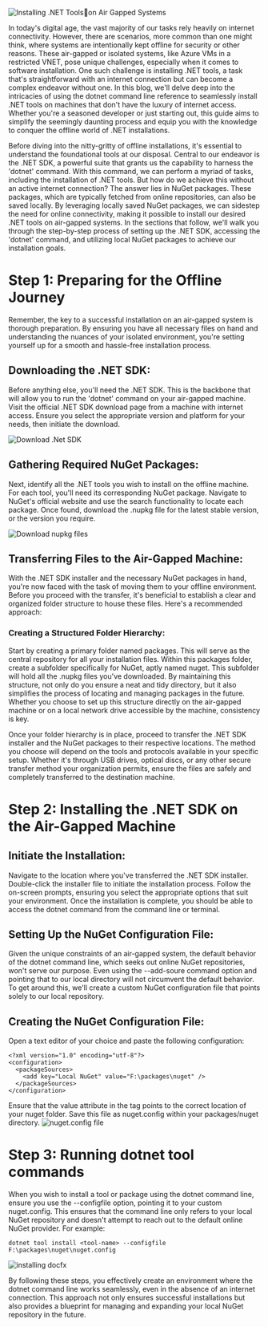 ![Installing .NET Toolson Air Gapped Systems](https://github.com/rwilson504/Blogger/assets/7444929/091918db-8218-4b69-aecb-104297153253)

In today's digital age, the vast majority of our tasks rely heavily on internet connectivity. However, there are scenarios, more common than one might think, where systems are intentionally kept offline for security or other reasons. These air-gapped or isolated systems, like Azure VMs in a restricted VNET, pose unique challenges, especially when it comes to software installation. One such challenge is installing .NET tools, a task that's straightforward with an internet connection but can become a complex endeavor without one. In this blog, we'll delve deep into the intricacies of using the dotnet command line reference to seamlessly install .NET tools on machines that don't have the luxury of internet access. Whether you're a seasoned developer or just starting out, this guide aims to simplify the seemingly daunting process and equip you with the knowledge to conquer the offline world of .NET installations.

Before diving into the nitty-gritty of offline installations, it's essential to understand the foundational tools at our disposal. Central to our endeavor is the .NET SDK, a powerful suite that grants us the capability to harness the 'dotnet' command. With this command, we can perform a myriad of tasks, including the installation of .NET tools. But how do we achieve this without an active internet connection? The answer lies in NuGet packages. These packages, which are typically fetched from online repositories, can also be saved locally. By leveraging locally saved NuGet packages, we can sidestep the need for online connectivity, making it possible to install our desired .NET tools on air-gapped systems. In the sections that follow, we'll walk you through the step-by-step process of setting up the .NET SDK, accessing the 'dotnet' command, and utilizing local NuGet packages to achieve our installation goals.

# Step 1: Preparing for the Offline Journey
Remember, the key to a successful installation on an air-gapped system is thorough preparation. By ensuring you have all necessary files on hand and understanding the nuances of your isolated environment, you're setting yourself up for a smooth and hassle-free installation process.

## Downloading the .NET SDK:
Before anything else, you'll need the .NET SDK. This is the backbone that will allow you to run the 'dotnet' command on your air-gapped machine. Visit the official .NET SDK download page from a machine with internet access. Ensure you select the appropriate version and platform for your needs, then initiate the download.

![Download .Net SDK](https://github.com/rwilson504/Blogger/assets/7444929/c5e6a01c-8b51-4a8e-b86c-60f698bfc9c5)

## Gathering Required NuGet Packages:
Next, identify all the .NET tools you wish to install on the offline machine. For each tool, you'll need its corresponding NuGet package. Navigate to NuGet's official website and use the search functionality to locate each package. Once found, download the .nupkg file for the latest stable version, or the version you require.

![Download nupkg files](https://github.com/rwilson504/Blogger/assets/7444929/7f922cb0-6dd4-4c54-b451-d21954901eb9)

## Transferring Files to the Air-Gapped Machine:
With the .NET SDK installer and the necessary NuGet packages in hand, you're now faced with the task of moving them to your offline environment. Before you proceed with the transfer, it's beneficial to establish a clear and organized folder structure to house these files. Here's a recommended approach:

### Creating a Structured Folder Hierarchy:
Start by creating a primary folder named packages. This will serve as the central repository for all your installation files. Within this packages folder, create a subfolder specifically for NuGet, aptly named nuget. This subfolder will hold all the .nupkg files you've downloaded. By maintaining this structure, not only do you ensure a neat and tidy directory, but it also simplifies the process of locating and managing packages in the future. Whether you choose to set up this structure directly on the air-gapped machine or on a local network drive accessible by the machine, consistency is key.

Once your folder hierarchy is in place, proceed to transfer the .NET SDK installer and the NuGet packages to their respective locations. The method you choose will depend on the tools and protocols available in your specific setup. Whether it's through USB drives, optical discs, or any other secure transfer method your organization permits, ensure the files are safely and completely transferred to the destination machine.

# Step 2: Installing the .NET SDK on the Air-Gapped Machine

## Initiate the Installation:
Navigate to the location where you've transferred the .NET SDK installer. Double-click the installer file to initiate the installation process. Follow the on-screen prompts, ensuring you select the appropriate options that suit your environment. Once the installation is complete, you should be able to access the dotnet command from the command line or terminal.

## Setting Up the NuGet Configuration File:

Given the unique constraints of an air-gapped system, the default behavior of the dotnet command line, which seeks out online NuGet repositories, won't serve our purpose. Even using the --add-soure command option and pointing that to our local directory will not circumvent the default behavior.  To get around this, we'll create a custom NuGet configuration file that points solely to our local repository.

## Creating the NuGet Configuration File:
Open a text editor of your choice and paste the following configuration:
```
<?xml version="1.0" encoding="utf-8"?>
<configuration>
  <packageSources>
    <add key="Local NuGet" value="F:\packages\nuget" />
  </packageSources>
</configuration>
```

Ensure that the value attribute in the <add> tag points to the correct location of your nuget folder. Save this file as nuget.config within your packages/nuget directory.
![nuget.config file](https://github.com/rwilson504/Blogger/assets/7444929/bddc68be-768a-4eda-bd95-8b9353e10b36)

# Step 3: Running dotnet tool commands
When you wish to install a tool or package using the dotnet command line, ensure you use the --configfile option, pointing it to your custom nuget.config. This ensures that the command line only refers to your local NuGet repository and doesn't attempt to reach out to the default online NuGet provider. For example:

```
dotnet tool install <tool-name> --configfile F:\packages\nuget\nuget.config
```

![installing docfx](https://github.com/rwilson504/Blogger/assets/7444929/4dcb3d87-9ca9-424b-acb9-affc75b2997a)

By following these steps, you effectively create an environment where the dotnet command line works seamlessly, even in the absence of an internet connection. This approach not only ensures successful installations but also provides a blueprint for managing and expanding your local NuGet repository in the future.
